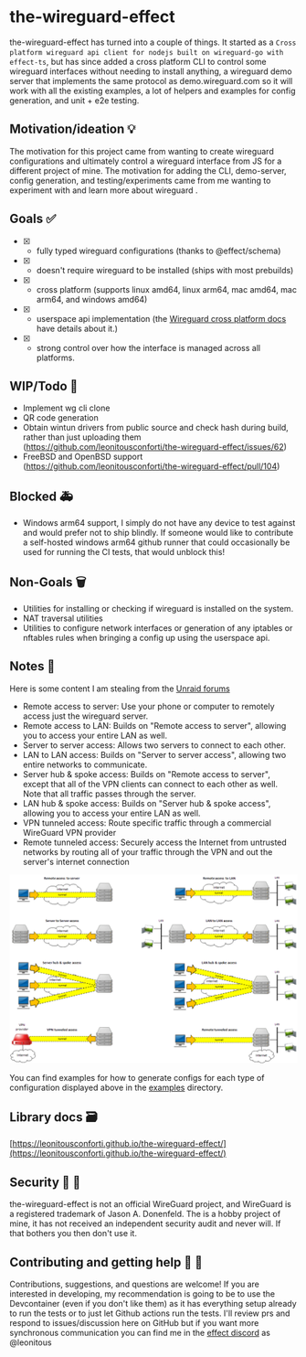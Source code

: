 # the-wireguard-effect

the-wireguard-effect has turned into a couple of things. It started as a `Cross platform wireguard api client for nodejs built on wireguard-go with effect-ts`, but has since added a cross platform CLI to control some wireguard interfaces without needing to install anything, a wireguard demo server that implements the same protocol as demo.wireguard.com so it will work with all the existing examples, a lot of helpers and examples for config generation, and unit + e2e testing.

## Motivation/ideation :bulb:

The motivation for this project came from wanting to create wireguard configurations and ultimately control a wireguard interface from JS for a different project of mine. The motivation for adding the CLI, demo-server, config generation, and testing/experiments came from me wanting to experiment with and learn more about wireguard .

## Goals :white_check_mark:

- [x] - fully typed wireguard configurations (thanks to @effect/schema)
- [x] - doesn't require wireguard to be installed (ships with most prebuilds)
- [x] - cross platform (supports linux amd64, linux arm64, mac amd64, mac arm64, and windows amd64)
- [x] - userspace api implementation (the [Wireguard cross platform docs](https://www.wireguard.com/xplatform/) have details about it.)
- [x] - strong control over how the interface is managed across all platforms.

## WIP/Todo :construction:

- Implement wg cli clone
- QR code generation
- Obtain wintun drivers from public source and check hash during build, rather than just uploading them (https://github.com/leonitousconforti/the-wireguard-effect/issues/62)
- FreeBSD and OpenBSD support (https://github.com/leonitousconforti/the-wireguard-effect/pull/104)

## Blocked :ambulance:

- Windows arm64 support, I simply do not have any device to test against and would prefer not to ship blindly. If someone would like to contribute a self-hosted windows arm64 github runner that could occasionally be used for running the CI tests, that would unblock this!

## Non-Goals :wastebasket:

- Utilities for installing or checking if wireguard is installed on the system.
- NAT traversal utilities
- Utilities to configure network interfaces or generation of any iptables or nftables rules when bringing a config up using the userspace api.

## Notes :memo:

Here is some content I am stealing from the [Unraid forums](https://forums.unraid.net/topic/84226-wireguard-quickstart/)

 - Remote access to server: Use your phone or computer to remotely access just the wireguard server.
 - Remote access to LAN: Builds on "Remote access to server", allowing you to access your entire LAN as well.
 - Server to server access: Allows two servers to connect to each other.
 - LAN to LAN access: Builds on "Server to server access", allowing two entire networks to communicate.
 - Server hub & spoke access: Builds on "Remote access to server", except that all of the VPN clients can connect to each other as well. Note that all traffic passes through the server.
 - LAN hub & spoke access: Builds on "Server hub & spoke access", allowing you to access your entire LAN as well.
 - VPN tunneled access: Route specific traffic through a commercial WireGuard VPN provider
 - Remote tunneled access: Securely access the Internet from untrusted networks by routing all of your traffic through the VPN and out the server's internet connection

![Image](./media/wireguard-help.png)

You can find examples for how to generate configs for each type of configuration displayed above in the [examples](./examples/) directory.

## Library docs :card_file_box:

[https://leonitousconforti.github.io/the-wireguard-effect/](https://leonitousconforti.github.io/the-wireguard-effect/)

## Security :closed_lock_with_key: :rotating_light:

the-wireguard-effect is not an official WireGuard project, and WireGuard is a registered trademark of Jason A. Donenfeld. The is a hobby project of mine, it has not received an independent security audit and never will. If that bothers you then don't use it.

## Contributing and getting help :speech_balloon: :beers:

Contributions, suggestions, and questions are welcome! If you are interested in developing, my recommendation is going to be to use the Devcontainer (even if you don't like them) as it has everything setup already to run the tests or to just let Github actions run the tests. I'll review prs and respond to issues/discussion here on GitHub but if you want more synchronous communication you can find me in the [effect discord](https://discord.gg/effect-ts) as @leonitous
